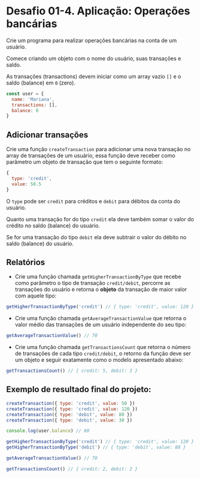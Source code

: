 # Desafio 01-4. Aplicação: Operações bancárias

Crie um programa para realizar operações bancárias na conta de um usuário. 

Comece criando um objeto com o nome do usuário, suas transações e saldo.

As transações (transactions) devem iniciar como um array vazio `[]` e o saldo (balance) em `0` (zero).

```js
const user = {
  name: 'Mariana',
  transactions: [],
  balance: 0
}
```

## Adicionar transações

Crie uma função `createTransaction` para adicionar uma nova transação no array de transações de um usuário, essa função deve receber como parâmetro um objeto de transação que tem o seguinte formato:

```js
{
  type: 'credit',
  value: 50.5
}
```

O `type` pode ser `credit` para créditos e `debit` para débitos da conta do usuário.

Quanto uma transação for do tipo `credit` ela deve também somar o valor do crédito no saldo (balance) do usuário.

Se for uma transação do tipo `debit` ela deve subtrair o valor do débito no saldo (balance) do usuário.

## Relatórios

- Crie uma função chamada `getHigherTransactionByType` que recebe como parâmetro o tipo de transação `credit/debit`, percorre as transações do usuário e retorna o **objeto** da transação de maior valor com aquele tipo:

```js
getHigherTransactionByType('credit') // { type: 'credit', value: 120 }
```

- Crie uma função chamada `getAverageTransactionValue` que retorna o valor médio das transações de um usuário independente do seu tipo:

```js
getAverageTransactionValue() // 70
```

- Crie uma função chamada `getTransactionsCount` que retorna o número de transações de cada tipo `credit/debit`, o retorno da função deve ser um objeto e seguir exatamente como o modelo apresentado abaixo:

```js
getTransactionsCount() // { credit: 5, debit: 3 }
```

## Exemplo de resultado final do projeto:

```js
createTransaction({ type: 'credit', value: 50 })
createTransaction({ type: 'credit', value: 120 })
createTransaction({ type: 'debit', value: 80 })
createTransaction({ type: 'debit', value: 30 })

console.log(user.balance) // 60

getHigherTransactionByType('credit') // { type: 'credit', value: 120 }
getHigherTransactionByType('debit') // { type: 'debit', value: 80 }

getAverageTransactionValue() // 70

getTransactionsCount() // { credit: 2, debit: 2 }
```
